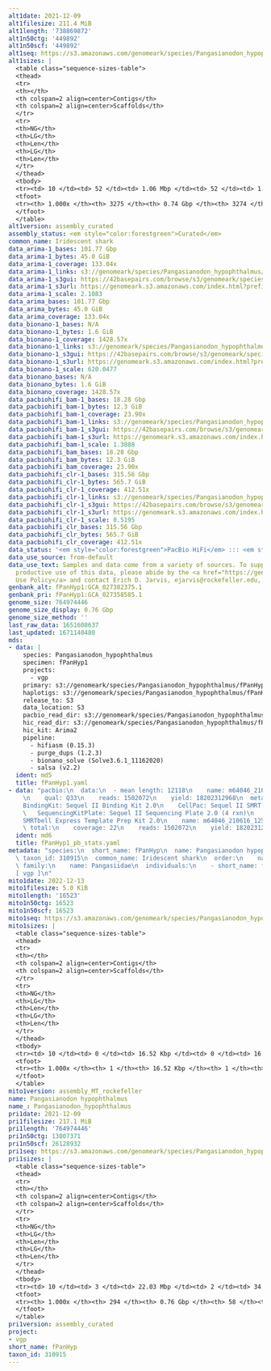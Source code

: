 ```yaml
---
alt1date: 2021-12-09
alt1filesize: 211.4 MiB
alt1length: '738869872'
alt1n50ctg: '449892'
alt1n50scf: '449892'
alt1seq: https://s3.amazonaws.com/genomeark/species/Pangasianodon_hypophthalmus/fPanHyp1/assembly_curated/fPanHyp1.alt.cur.20211209.fasta.gz
alt1sizes: |
  <table class="sequence-sizes-table">
  <thead>
  <tr>
  <th></th>
  <th colspan=2 align=center>Contigs</th>
  <th colspan=2 align=center>Scaffolds</th>
  </tr>
  <tr>
  <th>NG</th>
  <th>LG</th>
  <th>Len</th>
  <th>LG</th>
  <th>Len</th>
  </tr>
  </thead>
  <tbody>
  <tr><td> 10 </td><td> 52 </td><td> 1.06 Mbp </td><td> 52 </td><td> 1.06 Mbp </td></tr><tr><td> 20 </td><td> 130 </td><td> 0.84 Mbp </td><td> 130 </td><td> 0.84 Mbp </td></tr><tr><td> 30 </td><td> 229 </td><td> 0.67 Mbp </td><td> 229 </td><td> 0.67 Mbp </td></tr><tr><td> 40 </td><td> 348 </td><td> 0.56 Mbp </td><td> 348 </td><td> 0.56 Mbp </td></tr><tr style="background-color:#cccccc;"><td> 50 </td><td> 495 </td><td> 449.89 Kbp </td><td> 495 </td><td> 449.89 Kbp </td></tr><tr><td> 60 </td><td> 679 </td><td> 359.14 Kbp </td><td> 679 </td><td> 359.14 Kbp </td></tr><tr><td> 70 </td><td> 914 </td><td> 276.44 Kbp </td><td> 914 </td><td> 276.44 Kbp </td></tr><tr><td> 80 </td><td> 1233 </td><td> 191.84 Kbp </td><td> 1233 </td><td> 191.89 Kbp </td></tr><tr><td> 90 </td><td> 1726 </td><td> 113.74 Kbp </td><td> 1726 </td><td> 113.74 Kbp </td></tr><tr><td> 100 </td><td> 3274 </td><td> 7.77 Kbp </td><td> 3273 </td><td> 9.64 Kbp </td></tr></tbody>
  <tfoot>
  <tr><th> 1.000x </th><th> 3275 </th><th> 0.74 Gbp </th><th> 3274 </th><th> 0.74 Gbp </th></tr>
  </tfoot>
  </table>
alt1version: assembly_curated
assembly_status: <em style="color:forestgreen">Curated</em>
common_name: Iridescent shark
data_arima-1_bases: 101.77 Gbp
data_arima-1_bytes: 45.0 GiB
data_arima-1_coverage: 133.04x
data_arima-1_links: s3://genomeark/species/Pangasianodon_hypophthalmus/fPanHyp1/genomic_data/arima/<br>
data_arima-1_s3gui: https://42basepairs.com/browse/s3/genomeark/species/Pangasianodon_hypophthalmus/fPanHyp1/genomic_data/arima/
data_arima-1_s3url: https://genomeark.s3.amazonaws.com/index.html?prefix=species/Pangasianodon_hypophthalmus/fPanHyp1/genomic_data/arima/
data_arima-1_scale: 2.1083
data_arima_bases: 101.77 Gbp
data_arima_bytes: 45.0 GiB
data_arima_coverage: 133.04x
data_bionano-1_bases: N/A
data_bionano-1_bytes: 1.6 GiB
data_bionano-1_coverage: 1428.57x
data_bionano-1_links: s3://genomeark/species/Pangasianodon_hypophthalmus/fPanHyp1/genomic_data/bionano/<br>
data_bionano-1_s3gui: https://42basepairs.com/browse/s3/genomeark/species/Pangasianodon_hypophthalmus/fPanHyp1/genomic_data/bionano/
data_bionano-1_s3url: https://genomeark.s3.amazonaws.com/index.html?prefix=species/Pangasianodon_hypophthalmus/fPanHyp1/genomic_data/bionano/
data_bionano-1_scale: 620.0477
data_bionano_bases: N/A
data_bionano_bytes: 1.6 GiB
data_bionano_coverage: 1428.57x
data_pacbiohifi_bam-1_bases: 18.28 Gbp
data_pacbiohifi_bam-1_bytes: 12.3 GiB
data_pacbiohifi_bam-1_coverage: 23.90x
data_pacbiohifi_bam-1_links: s3://genomeark/species/Pangasianodon_hypophthalmus/fPanHyp1/genomic_data/pacbio_hifi/<br>
data_pacbiohifi_bam-1_s3gui: https://42basepairs.com/browse/s3/genomeark/species/Pangasianodon_hypophthalmus/fPanHyp1/genomic_data/pacbio_hifi/
data_pacbiohifi_bam-1_s3url: https://genomeark.s3.amazonaws.com/index.html?prefix=species/Pangasianodon_hypophthalmus/fPanHyp1/genomic_data/pacbio_hifi/
data_pacbiohifi_bam-1_scale: 1.3808
data_pacbiohifi_bam_bases: 18.28 Gbp
data_pacbiohifi_bam_bytes: 12.3 GiB
data_pacbiohifi_bam_coverage: 23.90x
data_pacbiohifi_clr-1_bases: 315.56 Gbp
data_pacbiohifi_clr-1_bytes: 565.7 GiB
data_pacbiohifi_clr-1_coverage: 412.51x
data_pacbiohifi_clr-1_links: s3://genomeark/species/Pangasianodon_hypophthalmus/fPanHyp1/genomic_data/pacbio_hifi/<br>
data_pacbiohifi_clr-1_s3gui: https://42basepairs.com/browse/s3/genomeark/species/Pangasianodon_hypophthalmus/fPanHyp1/genomic_data/pacbio_hifi/
data_pacbiohifi_clr-1_s3url: https://genomeark.s3.amazonaws.com/index.html?prefix=species/Pangasianodon_hypophthalmus/fPanHyp1/genomic_data/pacbio_hifi/
data_pacbiohifi_clr-1_scale: 0.5195
data_pacbiohifi_clr_bases: 315.56 Gbp
data_pacbiohifi_clr_bytes: 565.7 GiB
data_pacbiohifi_clr_coverage: 412.51x
data_status: '<em style="color:forestgreen">PacBio HiFi</em> ::: <em style="color:forestgreen">Arima</em>'
data_use_source: from-default
data_use_text: Samples and data come from a variety of sources. To support fair and
  productive use of this data, please abide by the <a href="https://genome10k.soe.ucsc.edu/data-use-policies/">Data
  Use Policy</a> and contact Erich D. Jarvis, ejarvis@rockefeller.edu, with any questions.
genbank_alt: fPanHyp1:GCA_027382375.1
genbank_pri: fPanHyp1:GCA_027358585.1
genome_size: 764974446
genome_size_display: 0.76 Gbp
genome_size_method: ''
last_raw_data: 1651608637
last_updated: 1671140480
mds:
- data: |
    species: Pangasianodon_hypophthalmus
    specimen: fPanHyp1
    projects:
      - vgp
    primary: s3://genomeark/species/Pangasianodon_hypophthalmus/fPanHyp1/assembly_vgp_standard_2.1/
    haplotigs: s3://genomeark/species/Pangasianodon_hypophthalmus/fPanHyp1/assembly_vgp_standard_2.1/
    release_to: S3
    data_location: S3
    pacbio_read_dir: s3://genomeark/species/Pangasianodon_hypophthalmus/fPanHyp1/pacbio/
    hic_read_dir: s3://genomeark/species/Pangasianodon_hypophthalmus/fPanHyp1/arima/
    hic_kit: Arima2
    pipeline:
      - hifiasm (0.15.3)
      - purge_dups (1.2.3)
      - bionano_solve (Solve3.6.1_11162020)
      - salsa (v2.2)
  ident: md5
  title: fPanHyp1.yaml
- data: "pacbio:\n  data:\n  - mean length: 12118\n    name: m64046_210616_125637.ccs.bam
    \n    qual: Q33\n    reads: 1502072\n    yield: 18202312968\n  metadata:\n  -
    BindingKit: Sequel II Binding Kit 2.0\n    CellPac: Sequel II SMRT Cell 8M (4/tray)\n
    \   SequencingKitPlate: Sequel II Sequencing Plate 2.0 (4 rxn)\n    TemplatePrepKit:
    SMRTbell Express Template Prep Kit 2.0\n    name: m64046_210616_125637.ccs.bam\n
    \ total:\n    coverage: 22\n    reads: 1502072\n    yield: 18202312968\n"
  ident: md6
  title: fPanHyp1_pb_stats.yaml
metadata: "species:\n  short_name: fPanHyp\n  name: Pangasianodon hypophthalmus \n
  \ taxon_id: 310915\n  common_name: Iridescent shark\n  order:\n    name: Siluriformes\n
  \ family:\n    name: Pangasiidae\n  individuals:\n    - short_name: fPanHyp1\n  project:
  [ vgp ]\n"
mito1date: 2022-12-13
mito1filesize: 5.0 KiB
mito1length: '16523'
mito1n50ctg: 16523
mito1n50scf: 16523
mito1seq: https://s3.amazonaws.com/genomeark/species/Pangasianodon_hypophthalmus/fPanHyp1/assembly_MT_rockefeller/fPanHyp1.MT.20221213.fasta.gz
mito1sizes: |
  <table class="sequence-sizes-table">
  <thead>
  <tr>
  <th></th>
  <th colspan=2 align=center>Contigs</th>
  <th colspan=2 align=center>Scaffolds</th>
  </tr>
  <tr>
  <th>NG</th>
  <th>LG</th>
  <th>Len</th>
  <th>LG</th>
  <th>Len</th>
  </tr>
  </thead>
  <tbody>
  <tr><td> 10 </td><td> 0 </td><td> 16.52 Kbp </td><td> 0 </td><td> 16.52 Kbp </td></tr><tr><td> 20 </td><td> 0 </td><td> 16.52 Kbp </td><td> 0 </td><td> 16.52 Kbp </td></tr><tr><td> 30 </td><td> 0 </td><td> 16.52 Kbp </td><td> 0 </td><td> 16.52 Kbp </td></tr><tr><td> 40 </td><td> 0 </td><td> 16.52 Kbp </td><td> 0 </td><td> 16.52 Kbp </td></tr><tr style="background-color:#cccccc;"><td> 50 </td><td> 0 </td><td style="background-color:#ff8888;"> 16.52 Kbp </td><td> 0 </td><td style="background-color:#ff8888;"> 16.52 Kbp </td></tr><tr><td> 60 </td><td> 0 </td><td> 16.52 Kbp </td><td> 0 </td><td> 16.52 Kbp </td></tr><tr><td> 70 </td><td> 0 </td><td> 16.52 Kbp </td><td> 0 </td><td> 16.52 Kbp </td></tr><tr><td> 80 </td><td> 0 </td><td> 16.52 Kbp </td><td> 0 </td><td> 16.52 Kbp </td></tr><tr><td> 90 </td><td> 0 </td><td> 16.52 Kbp </td><td> 0 </td><td> 16.52 Kbp </td></tr><tr><td> 100 </td><td> 0 </td><td> 16.52 Kbp </td><td> 0 </td><td> 16.52 Kbp </td></tr></tbody>
  <tfoot>
  <tr><th> 1.000x </th><th> 1 </th><th> 16.52 Kbp </th><th> 1 </th><th> 16.52 Kbp </th></tr>
  </tfoot>
  </table>
mito1version: assembly_MT_rockefeller
name: Pangasianodon hypophthalmus
name_: Pangasianodon_hypophthalmus
pri1date: 2021-12-09
pri1filesize: 217.1 MiB
pri1length: '764974446'
pri1n50ctg: 13007371
pri1n50scf: 26128932
pri1seq: https://s3.amazonaws.com/genomeark/species/Pangasianodon_hypophthalmus/fPanHyp1/assembly_curated/fPanHyp1.pri.cur.20211209.fasta.gz
pri1sizes: |
  <table class="sequence-sizes-table">
  <thead>
  <tr>
  <th></th>
  <th colspan=2 align=center>Contigs</th>
  <th colspan=2 align=center>Scaffolds</th>
  </tr>
  <tr>
  <th>NG</th>
  <th>LG</th>
  <th>Len</th>
  <th>LG</th>
  <th>Len</th>
  </tr>
  </thead>
  <tbody>
  <tr><td> 10 </td><td> 3 </td><td> 22.03 Mbp </td><td> 2 </td><td> 34.65 Mbp </td></tr><tr><td> 20 </td><td> 6 </td><td> 19.51 Mbp </td><td> 4 </td><td> 32.69 Mbp </td></tr><tr><td> 30 </td><td> 10 </td><td> 16.91 Mbp </td><td> 6 </td><td> 30.57 Mbp </td></tr><tr><td> 40 </td><td> 15 </td><td> 14.05 Mbp </td><td> 9 </td><td> 29.69 Mbp </td></tr><tr style="background-color:#cccccc;"><td> 50 </td><td> 21 </td><td style="background-color:#88ff88;"> 13.01 Mbp </td><td> 12 </td><td style="background-color:#88ff88;"> 26.13 Mbp </td></tr><tr><td> 60 </td><td> 27 </td><td> 10.40 Mbp </td><td> 15 </td><td> 25.66 Mbp </td></tr><tr><td> 70 </td><td> 36 </td><td> 6.87 Mbp </td><td> 18 </td><td> 22.08 Mbp </td></tr><tr><td> 80 </td><td> 50 </td><td> 4.56 Mbp </td><td> 21 </td><td> 21.07 Mbp </td></tr><tr><td> 90 </td><td> 75 </td><td> 1.78 Mbp </td><td> 25 </td><td> 19.91 Mbp </td></tr><tr><td> 100 </td><td> 293 </td><td> 282  bp </td><td> 57 </td><td> 282  bp </td></tr></tbody>
  <tfoot>
  <tr><th> 1.000x </th><th> 294 </th><th> 0.76 Gbp </th><th> 58 </th><th> 0.76 Gbp </th></tr>
  </tfoot>
  </table>
pri1version: assembly_curated
project:
- vgp
short_name: fPanHyp
taxon_id: 310915
---
```

